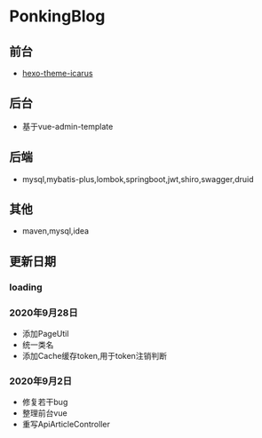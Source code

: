 # PonkingBlog

## 前台
- [hexo-theme-icarus](https://github.com/ppoffice/hexo-theme-icarus)
## 后台
- 基于vue-admin-template
## 后端
- mysql,mybatis-plus,lombok,springboot,jwt,shiro,swagger,druid
## 其他
- maven,mysql,idea
## 更新日期
### loading
### 2020年9月28日
- 添加PageUtil
- 统一类名
- 添加Cache缓存token,用于token注销判断
### 2020年9月2日
-  修复若干bug
-  整理前台vue
-  重写ApiArticleController
